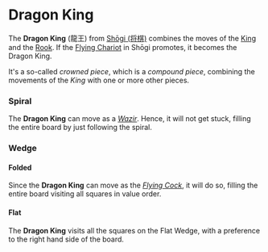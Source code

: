 # Dragon King

The **Dragon King** (&#x9f8d;&#x738b;) from
[Sh&#x14d;gi (&#x5c06;&#x68cb;)](#wiki:Shogi) combines the moves of
the [King](king.html) and the [Rook](rook.html). If the 
[Flying Chariot](rook.html?piece=flying_chariot) in Sh&#x14d;gi promotes,
it becomes the Dragon King.

It's a so-called *crowned piece*, which is a *compound piece*, 
combining the movements of the *King* with one or more other pieces.

### Spiral

The **Dragon King** can move as a [*Wazir*](wazir.html). Hence, it will not
get stuck, filling the entire board by just following the spiral.

### Wedge

#### Folded

Since the **Dragon King** can move as the [*Flying Cock*](flying_cock.html),
it will do so, filling the entire board visiting all squares in value order.

#### Flat

The **Dragon King** visits all the squares on the Flat Wedge, with a
preference to the right hand side of the board.

<div class = 'trapped' data-piece = 'dragon_king'></div>
<div class = 'boxset'  data-sets  = 'shogi'></div>

